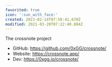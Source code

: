 ```yaml
---
favorited: true
icon: ':sun_with_face:'
created: 2021-02-14T07:58:41.670Z
modified: 2021-03-20T07:22:40.804Z
---
```

The crossnote project

* GitHub: https://github.com/0xGG/crossnote/
* Website: https://crossnote.app/ 
* Dev: https://0xgg.io/crossnote/